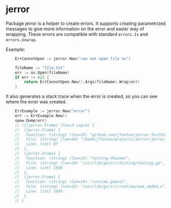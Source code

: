 # jerror

Package jerror is a helper to create errors. It supports creating parametrized
messages to give more information on the error and easier way of wrapping.
These errors are compatible with standard `errors.Is` and `errors.Unwrap`.

Example:

```go
    ErrCannotOpen := jerror.New("can not open file %s")

    fileName := "file.txt"
    err := os.Open(fileName)
    if err != nil {
        return ErrCannotOpen.New().Args(fileName).Wrap(err)
    }
```

It also generates a stack trace when the error is created, so you can see where the error was created.

```go
    ErrExample := jerror.New("error")
    err := ErrExample.New()
    spew.Dump(err)
    // ([]jerror.Frame) (len=3 cap=4) {
    //  (jerror.Frame) {
    //   Function: (string) (len=35) "github.com/jfontan/jerror.TestStack",
    //   File: (string) (len=44) "/home/jfontan/projects/jerror/jerror_test.go",
    //   Line: (int) 97
    //  },
    //  (jerror.Frame) {
    //   Function: (string) (len=15) "testing.tRunner",
    //   File: (string) (len=34) "/usr/lib/go/src/testing/testing.go",
    //   Line: (int) 1689
    //  },
    //  (jerror.Frame) {
    //   Function: (string) (len=14) "runtime.goexit",
    //   File: (string) (len=35) "/usr/lib/go/src/runtime/asm_amd64.s",
    //   Line: (int) 1695
    //  }
    // }
```
